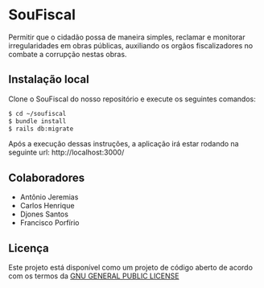# SouFiscal
Permitir que o cidadão possa de maneira simples, reclamar e monitorar irregularidades em obras públicas, auxiliando os orgãos fiscalizadores no combate a corrupção nestas obras.

## Instalação local
Clone o SouFiscal do nosso repositório e execute os seguintes comandos:

```bash
$ cd ~/soufiscal
$ bundle install
$ rails db:migrate
```
Após a execução dessas instruções, a aplicação irá estar rodando na seguinte url: http://localhost:3000/

## Colaboradores
* Antônio Jeremias
* Carlos Henrique
* Djones Santos
* Francisco Porfírio

## Licença
Este projeto está disponível como um projeto de código aberto de acordo com os termos da [GNU GENERAL PUBLIC LICENSE](https://github.com/ajeremias/soufiscal/blob/master/LICENSE)
